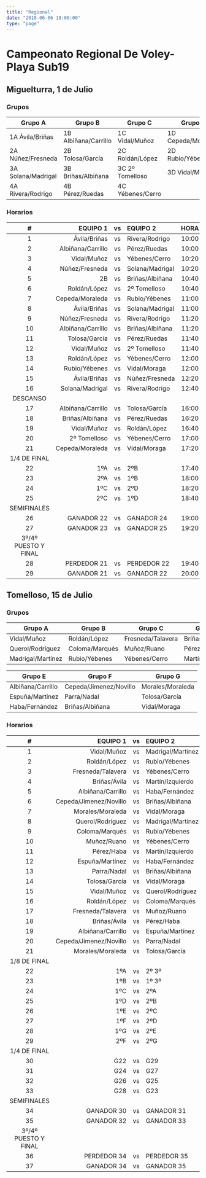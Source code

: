 ```yaml
---
title: "Regional"
date: "2018-06-06 18:00:00"
type: "page"
---
```



# Campeonato Regional De Voley-Playa Sub19

## Miguelturra, 1 de Julio

### Grupos

Grupo A            | Grupo B              | Grupo C          | Grupo D
---                | ---                  | ---              | ---
1A Ávila/Briñas    | 1B Albiñana/Carrillo | 1C Vidal/Muñoz   | 1D Cepeda/Moraleda
2A Núñez/Fresneda  | 2B Tolosa/García     | 2C Roldán/López  | 2D Rubio/Yébenes
3A Solana/Madrigal | 3B Briñas/Albiñana   | 3C 2º Tomelloso  | 3D Vidal/Moraga
4A Rivera/Rodrigo  | 4B Pérez/Ruedas      | 4C Yébenes/Cerro |

### Horarios

 \#                  | EQUIPO 1          | vs    | EQUIPO 2       | HORA  | CANCHA
:---: | ---:              | :---: | :---           | :---: | :---:
1        | Ávila/Briñas      | vs    | Rivera/Rodrigo | 10:00 | PISTA 1
2        | Albiñana/Carrillo | vs    | Pérez/Ruedas   | 10:00 | PISTA 2
3        | Vidal/Muñoz       | vs    | Yébenes/Cerro  | 10:20 | PISTA 1
4        | Núñez/Fresneda    | vs    | Solana/Madrigal| 10:20 | PISTA 2
5        | 2B                | vs    | Briñas/Albiñana| 10:40 | PISTA 1
6        | Roldán/López      | vs    | 2º Tomelloso   | 10:40 | PISTA 2
7        | Cepeda/Moraleda   | vs    | Rubio/Yébenes  | 11:00 | PISTA 1
8        | Ávila/Briñas      | vs    | Solana/Madrigal| 11:00 | PISTA 2
9        | Núñez/Fresneda    | vs    | Rivera/Rodrigo | 11:20 | PISTA 1
10       | Albiñana/Carrillo | vs    | Briñas/Albiñana| 11:20 | PISTA 2
11       | Tolosa/García     | vs    | Pérez/Ruedas   | 11:40 | PISTA 1
12       | Vidal/Muñoz       | vs    | 2º Tomelloso   | 11:40 | PISTA 2
13       | Roldán/López      | vs    | Yébenes/Cerro  | 12:00 | PISTA 1
14       | Rubio/Yébenes     | vs    | Vidal/Moraga   | 12:00 | PISTA 2
15       | Ávila/Briñas      | vs    | Núñez/Fresneda | 12:20 | PISTA 1
16       | Solana/Madrigal   | vs    | Rivera/Rodrigo | 12:40 | PISTA 1
DESCANSO |
17       | Albiñana/Carrillo | vs    | Tolosa/García  | 16:00 | PISTA 1
18       | Briñas/Albiñana   | vs    | Pérez/Ruedas   | 16:20 | PISTA 1
19       | Vidal/Muñoz       | vs    | Roldán/López   | 16:40 | PISTA 1
20       | 2º Tomelloso      | vs    | Yébenes/Cerro  | 17:00 | PISTA 1
21       | Cepeda/Moraleda   | vs    | Vidal/Moraga   | 17:20 | PISTA 1
1/4 DE FINAL |
22       | 1ºA               | vs    | 2ºB            | 17:40 | PISTA 1
23       | 2ºA               | vs    | 1ºB            | 18:00 | PISTA 1
24       | 1ºC               | vs    | 2ºD            | 18:20 | PISTA 1
25       | 2ºC               | vs    | 1ºD            | 18:40 | PISTA 1
SEMIFINALES |
26       | GANADOR 22        | vs    | GANADOR 24     | 19:00 | PISTA 1
27       | GANADOR 23        | vs    | GANADOR 25     | 19:20 | PISTA 1
3º/4º PUESTO Y FINAL |
28       | PERDEDOR 21       | vs    | PERDEDOR 22    | 19:40 | PISTA 1
29       | GANADOR 21        | vs    | GANADOR 22     | 20:00 | PISTA 1




## Tomelloso, 15 de Julio

### Grupos

Grupo A            | Grupo B              | Grupo C           | Grupo D
---                | ---                  | ---               | ---
Vidal/Muñoz        | Roldán/López         | Fresneda/Talavera | Briñas/Ávila
Querol/Rodríguez   | Coloma/Marqués       | Muñoz/Ruano       | Pérez/Haba
Madrigal/Martínez  | Rubio/Yébenes        | Yébenes/Cerro     | Martín/Izquierdo

Grupo E           | Grupo F                | Grupo G
---               | ---                    | ---
Albiñana/Carrillo | Cepeda/Jimenez/Novillo | Morales/Moraleda
Espuña/Martínez   | Parra/Nadal            | Tolosa/García
Haba/Fernández    | Briñas/Albiñana        | Vidal/Moraga

### Horarios

\#    | EQUIPO 1               | vs    | EQUIPO 2          | HORA  | CANCHA
:---: | ---:                   | :---: | :---              | :---: | :---:
1     | Vidal/Muñoz            | vs    | Madrigal/Martínez | 10:00 | PISTA 1
2     | Roldán/López           | vs    | Rubio/Yébenes     | 10:20 | PISTA 1
3     | Fresneda/Talavera      | vs    | Yébenes/Cerro     | 10:40 | PISTA 1
4     | Briñas/Ávila           | vs    | Martín/Izquierdo  | 11:00 | PISTA 1
5     | Albiñana/Carrillo      | vs    | Haba/Fernández    | 11:20 | PISTA 1
6     | Cepeda/Jimenez/Novillo | vs    | Briñas/Albiñana   | 11:40 | PISTA 1
7     | Morales/Moraleda       | vs    | Vidal/Moraga      | 12:00 | PISTA 1
8     | Querol/Rodríguez       | vs    | Madrigal/Martínez | 12:20 | PISTA 1
9     | Coloma/Marqués         | vs    | Rubio/Yébenes     | 12:40 | PISTA 1
10    | Muñoz/Ruano            | vs    | Yébenes/Cerro     | 13:00 | PISTA 1
11    | Pérez/Haba             | vs    | Martín/Izquierdo  | 13:20 | PISTA 1
12    | Espuña/Martínez        | vs    | Haba/Fernández    | 13:40 | PISTA 1
13    | Parra/Nadal            | vs    | Briñas/Albiñana   | 14:00 | PISTA 1
14    | Tolosa/García          | vs    | Vidal/Moraga      | 14:20 | PISTA 1
15    | Vidal/Muñoz            | vs    | Querol/Rodríguez  | 14:40 | PISTA 1
16    | Roldán/López           | vs    | Coloma/Marqués    | 15:00 | PISTA 1
17    | Fresneda/Talavera      | vs    | Muñoz/Ruano       | 15:20 | PISTA 1
18    | Briñas/Ávila           | vs    | Pérez/Haba        | 15:40 | PISTA 1
19    | Albiñana/Carrillo      | vs    | Espuña/Martínez   | 16:00 | PISTA 1
20    | Cepeda/Jimenez/Novillo | vs    | Parra/Nadal       | 16:20 | PISTA 1
21    | Morales/Moraleda       | vs    | Tolosa/García     | 16:40 | PISTA 1
1/8 DE FINAL |
22    | 1ºA                    | vs    | 2º 3º             | 17:00 | PISTA 1
23    | 1ºB                    | vs    | 1º 3º             | 17:20 | PISTA 1
24    | 1ºC                    | vs    | 2ºA               | 17:40 | PISTA 1
25    | 1ºD                    | vs    | 2ºB               | 18:00 | PISTA 1
26    | 1ºE                    | vs    | 2ºC               | 18:20 | PISTA 1
27    | 1ºF                    | vs    | 2ºD               | 18:40 | PISTA 1
28    | 1ºG                    | vs    | 2ºE               | 19:00 | PISTA 1
29    | 2ºF                    | vs    | 2ºG               | 19:20 | PISTA 1
1/4 DE FINAL |
30    | G22                    | vs    | G29               | 19:40 | PISTA 1
31    | G24                    | vs    | G27               | 20:00 | PISTA 1
32    | G26                    | vs    | G25               | 20:20 | PISTA 1
33    | G28                    | vs    | G23               | 20:40 | PISTA 1
SEMIFINALES |
34    | GANADOR 30             | vs    | GANADOR 31        | 21:20 | PISTA 1
35    | GANADOR 32             | vs    | GANADOR 33        | 21:20 | PISTA 2
3º/4º PUESTO Y FINAL |
36    | PERDEDOR 34            | vs    | PERDEDOR 35       | 21:40 | PISTA 2
37    | GANADOR 34             | vs    | GANADOR 35        | 21:40 | PISTA 1
